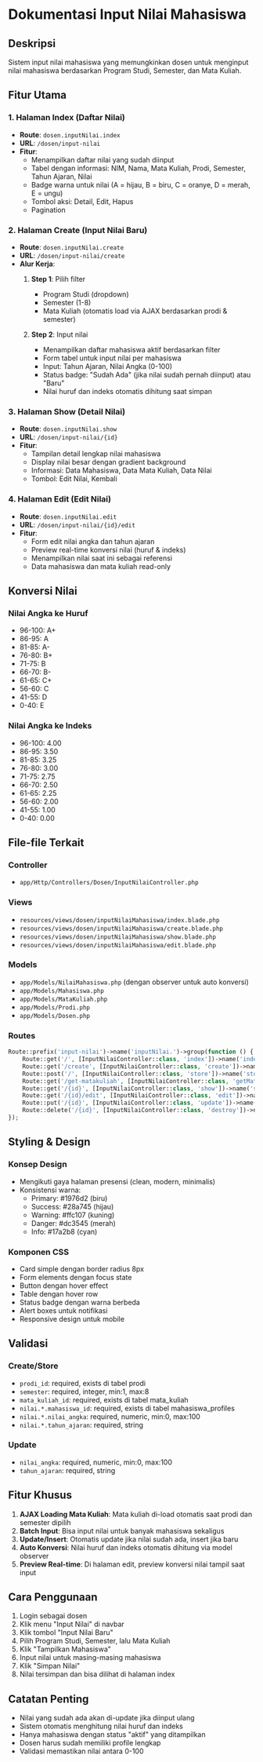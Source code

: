 # Dokumentasi Input Nilai Mahasiswa

## Deskripsi
Sistem input nilai mahasiswa yang memungkinkan dosen untuk menginput nilai mahasiswa berdasarkan Program Studi, Semester, dan Mata Kuliah.

## Fitur Utama

### 1. Halaman Index (Daftar Nilai)
- **Route**: `dosen.inputNilai.index`
- **URL**: `/dosen/input-nilai`
- **Fitur**:
  - Menampilkan daftar nilai yang sudah diinput
  - Tabel dengan informasi: NIM, Nama, Mata Kuliah, Prodi, Semester, Tahun Ajaran, Nilai
  - Badge warna untuk nilai (A = hijau, B = biru, C = oranye, D = merah, E = ungu)
  - Tombol aksi: Detail, Edit, Hapus
  - Pagination

### 2. Halaman Create (Input Nilai Baru)
- **Route**: `dosen.inputNilai.create`
- **URL**: `/dosen/input-nilai/create`
- **Alur Kerja**:
  1. **Step 1**: Pilih filter
     - Program Studi (dropdown)
     - Semester (1-8)
     - Mata Kuliah (otomatis load via AJAX berdasarkan prodi & semester)
  
  2. **Step 2**: Input nilai
     - Menampilkan daftar mahasiswa aktif berdasarkan filter
     - Form tabel untuk input nilai per mahasiswa
     - Input: Tahun Ajaran, Nilai Angka (0-100)
     - Status badge: "Sudah Ada" (jika nilai sudah pernah diinput) atau "Baru"
     - Nilai huruf dan indeks otomatis dihitung saat simpan

### 3. Halaman Show (Detail Nilai)
- **Route**: `dosen.inputNilai.show`
- **URL**: `/dosen/input-nilai/{id}`
- **Fitur**:
  - Tampilan detail lengkap nilai mahasiswa
  - Display nilai besar dengan gradient background
  - Informasi: Data Mahasiswa, Data Mata Kuliah, Data Nilai
  - Tombol: Edit Nilai, Kembali

### 4. Halaman Edit (Edit Nilai)
- **Route**: `dosen.inputNilai.edit`
- **URL**: `/dosen/input-nilai/{id}/edit`
- **Fitur**:
  - Form edit nilai angka dan tahun ajaran
  - Preview real-time konversi nilai (huruf & indeks)
  - Menampilkan nilai saat ini sebagai referensi
  - Data mahasiswa dan mata kuliah read-only

## Konversi Nilai

### Nilai Angka ke Huruf
- 96-100: A+
- 86-95: A
- 81-85: A-
- 76-80: B+
- 71-75: B
- 66-70: B-
- 61-65: C+
- 56-60: C
- 41-55: D
- 0-40: E

### Nilai Angka ke Indeks
- 96-100: 4.00
- 86-95: 3.50
- 81-85: 3.25
- 76-80: 3.00
- 71-75: 2.75
- 66-70: 2.50
- 61-65: 2.25
- 56-60: 2.00
- 41-55: 1.00
- 0-40: 0.00

## File-file Terkait

### Controller
- `app/Http/Controllers/Dosen/InputNilaiController.php`

### Views
- `resources/views/dosen/inputNilaiMahasiswa/index.blade.php`
- `resources/views/dosen/inputNilaiMahasiswa/create.blade.php`
- `resources/views/dosen/inputNilaiMahasiswa/show.blade.php`
- `resources/views/dosen/inputNilaiMahasiswa/edit.blade.php`

### Models
- `app/Models/NilaiMahasiswa.php` (dengan observer untuk auto konversi)
- `app/Models/Mahasiswa.php`
- `app/Models/MataKuliah.php`
- `app/Models/Prodi.php`
- `app/Models/Dosen.php`

### Routes
```php
Route::prefix('input-nilai')->name('inputNilai.')->group(function () {
    Route::get('/', [InputNilaiController::class, 'index'])->name('index');
    Route::get('/create', [InputNilaiController::class, 'create'])->name('create');
    Route::post('/', [InputNilaiController::class, 'store'])->name('store');
    Route::get('/get-matakuliah', [InputNilaiController::class, 'getMatakuliah'])->name('getMatakuliah');
    Route::get('/{id}', [InputNilaiController::class, 'show'])->name('show');
    Route::get('/{id}/edit', [InputNilaiController::class, 'edit'])->name('edit');
    Route::put('/{id}', [InputNilaiController::class, 'update'])->name('update');
    Route::delete('/{id}', [InputNilaiController::class, 'destroy'])->name('destroy');
});
```

## Styling & Design

### Konsep Design
- Mengikuti gaya halaman presensi (clean, modern, minimalis)
- Konsistensi warna:
  - Primary: #1976d2 (biru)
  - Success: #28a745 (hijau)
  - Warning: #ffc107 (kuning)
  - Danger: #dc3545 (merah)
  - Info: #17a2b8 (cyan)

### Komponen CSS
- Card simple dengan border radius 8px
- Form elements dengan focus state
- Button dengan hover effect
- Table dengan hover row
- Status badge dengan warna berbeda
- Alert boxes untuk notifikasi
- Responsive design untuk mobile

## Validasi

### Create/Store
- `prodi_id`: required, exists di tabel prodi
- `semester`: required, integer, min:1, max:8
- `mata_kuliah_id`: required, exists di tabel mata_kuliah
- `nilai.*.mahasiswa_id`: required, exists di tabel mahasiswa_profiles
- `nilai.*.nilai_angka`: required, numeric, min:0, max:100
- `nilai.*.tahun_ajaran`: required, string

### Update
- `nilai_angka`: required, numeric, min:0, max:100
- `tahun_ajaran`: required, string

## Fitur Khusus

1. **AJAX Loading Mata Kuliah**: Mata kuliah di-load otomatis saat prodi dan semester dipilih
2. **Batch Input**: Bisa input nilai untuk banyak mahasiswa sekaligus
3. **Update/Insert**: Otomatis update jika nilai sudah ada, insert jika baru
4. **Auto Konversi**: Nilai huruf dan indeks otomatis dihitung via model observer
5. **Preview Real-time**: Di halaman edit, preview konversi nilai tampil saat input

## Cara Penggunaan

1. Login sebagai dosen
2. Klik menu "Input Nilai" di navbar
3. Klik tombol "Input Nilai Baru"
4. Pilih Program Studi, Semester, lalu Mata Kuliah
5. Klik "Tampilkan Mahasiswa"
6. Input nilai untuk masing-masing mahasiswa
7. Klik "Simpan Nilai"
8. Nilai tersimpan dan bisa dilihat di halaman index

## Catatan Penting

- Nilai yang sudah ada akan di-update jika diinput ulang
- Sistem otomatis menghitung nilai huruf dan indeks
- Hanya mahasiswa dengan status "aktif" yang ditampilkan
- Dosen harus sudah memiliki profile lengkap
- Validasi memastikan nilai antara 0-100
